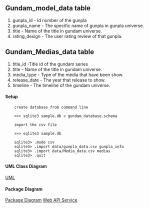 ## Gundam_model_data table

1. gunpla_id - Id number of the gunpla
2. gunpla_name - The specific name of gunpla in gunpla universe.
3. title - Name of the title in gundam universe.
4. rating_design - The user rating review of that gunpla.

## Gundam_Medias_data table
1. title_id -Title id of the gundam series
2. title - Name of the title in gundam universe.
3. media_type - Type of the media that have been show.
4. release_date - The year that release to show.
5. timeline - The timeline of the gundam universe.

#### Setup
        
        create database from command line

        >>> sqlite3 sample.db < gundam_database.schema

        import the csv file

        >>> sqlite3 sample.db

        sqlite3> .mode csv
        sqlite3> .import data/gunpla_data.csv gunpla_info
        sqlite3> .import data/Media_data.csv medias
        sqlite3> .quit


#### UML Class Diagram
[UML](../../wiki/uml-class-diagram)

#### Package Diagram
[Package Diagram](../../wiki/package-diagram)
[Web API Service](../../wiki/Web-API-Service)
